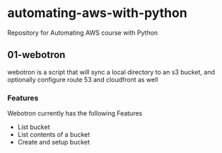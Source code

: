 # automating-aws-with-python
Repository for Automating AWS course with Python

## 01-webotron
webotron is a script that will sync a local directory to an s3 bucket, and optionally configure route 53 and cloudfront as well

### Features

Webotron currently has the following Features

- List bucket
- List contents of a bucket
- Create and setup bucket
